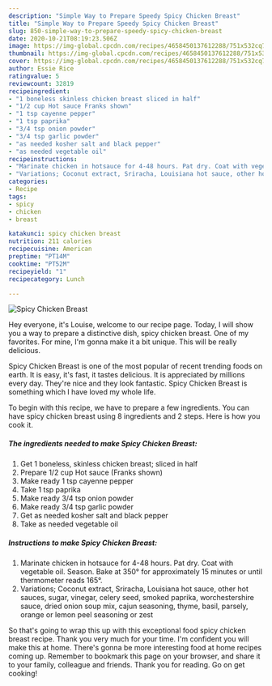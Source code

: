 ```yaml
---
description: "Simple Way to Prepare Speedy Spicy Chicken Breast"
title: "Simple Way to Prepare Speedy Spicy Chicken Breast"
slug: 850-simple-way-to-prepare-speedy-spicy-chicken-breast
date: 2020-10-21T08:19:23.506Z
image: https://img-global.cpcdn.com/recipes/4658450137612288/751x532cq70/spicy-chicken-breast-recipe-main-photo.jpg
thumbnail: https://img-global.cpcdn.com/recipes/4658450137612288/751x532cq70/spicy-chicken-breast-recipe-main-photo.jpg
cover: https://img-global.cpcdn.com/recipes/4658450137612288/751x532cq70/spicy-chicken-breast-recipe-main-photo.jpg
author: Essie Rice
ratingvalue: 5
reviewcount: 32819
recipeingredient:
- "1 boneless skinless chicken breast sliced in half"
- "1/2 cup Hot sauce Franks shown"
- "1 tsp cayenne pepper"
- "1 tsp paprika"
- "3/4 tsp onion powder"
- "3/4 tsp garlic powder"
- "as needed kosher salt and black pepper"
- "as needed vegetable oil"
recipeinstructions:
- "Marinate chicken in hotsauce for 4-48 hours. Pat dry. Coat with vegetable oil. Season. Bake at 350° for approximately 15 minutes or until thermometer reads 165°."
- "Variations; Coconut extract, Sriracha, Louisiana hot sauce, other hot sauces, sugar, vinegar, celery seed, smoked paprika, worchestershire sauce, dried onion soup mix, cajun seasoning, thyme, basil, parsely, orange or lemon peel seasoning or zest"
categories:
- Recipe
tags:
- spicy
- chicken
- breast

katakunci: spicy chicken breast 
nutrition: 211 calories
recipecuisine: American
preptime: "PT14M"
cooktime: "PT52M"
recipeyield: "1"
recipecategory: Lunch

---
```



![Spicy Chicken Breast](https://img-global.cpcdn.com/recipes/4658450137612288/751x532cq70/spicy-chicken-breast-recipe-main-photo.jpg)

Hey everyone, it's Louise, welcome to our recipe page. Today, I will show you a way to prepare a distinctive dish, spicy chicken breast. One of my favorites. For mine, I'm gonna make it a bit unique. This will be really delicious.

Spicy Chicken Breast is one of the most popular of recent trending foods on earth. It is easy, it's fast, it tastes delicious. It is appreciated by millions every day. They're nice and they look fantastic. Spicy Chicken Breast is something which I have loved my whole life.




To begin with this recipe, we have to prepare a few ingredients. You can have spicy chicken breast using 8 ingredients and 2 steps. Here is how you cook it.

<!--inarticleads1-->

##### The ingredients needed to make Spicy Chicken Breast:

1. Get 1 boneless, skinless chicken breast; sliced in half
1. Prepare 1/2 cup Hot sauce (Franks shown)
1. Make ready 1 tsp cayenne pepper
1. Take 1 tsp paprika
1. Make ready 3/4 tsp onion powder
1. Make ready 3/4 tsp garlic powder
1. Get as needed kosher salt and black pepper
1. Take as needed vegetable oil




<!--inarticleads2-->

##### Instructions to make Spicy Chicken Breast:

1. Marinate chicken in hotsauce for 4-48 hours. Pat dry. Coat with vegetable oil. Season. Bake at 350° for approximately 15 minutes or until thermometer reads 165°.
1. Variations; Coconut extract, Sriracha, Louisiana hot sauce, other hot sauces, sugar, vinegar, celery seed, smoked paprika, worchestershire sauce, dried onion soup mix, cajun seasoning, thyme, basil, parsely, orange or lemon peel seasoning or zest




So that's going to wrap this up with this exceptional food spicy chicken breast recipe. Thank you very much for your time. I'm confident you will make this at home. There's gonna be more interesting food at home recipes coming up. Remember to bookmark this page on your browser, and share it to your family, colleague and friends. Thank you for reading. Go on get cooking!
